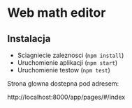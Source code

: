 # Web math editor

## Instalacja

- Sciagniecie zaleznosci (`npm install`)
- Uruchomienie aplikacji (`npm start`)
- Uruchomienie testow (`npm test`)

Strona glowna dostepna pod adresem:

http://localhost:8000/app/pages/#/index